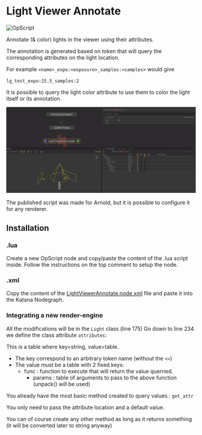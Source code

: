 # Light Viewer Annotate

![OpScript](https://img.shields.io/badge/type-OpScript-blueviolet)

Annotate (& color) lights in the viewer using their attributes.

The annotation is generated based on token that will query the corresponding attributes on the light location.

For example `<name>_expo:<exposure>_samples:<samples>` would give
```
lg_test_expo:15.5_samples:2
```

It is possible to query the light color attribute to use them to color the light itself or its annotation.


![demo](./demo.gif)


The published script was made for Arnold, but it is possible to configure
it for any renderer.


## Installation

### .lua

Create a new OpScript node and copy/paste the content of the .lua script inside.
Follow the instructions on the top comment to setup the node.

### .xml

Copy the content of the [LightViewerAnnotate.node.xml](LightViewerAnnotate.node.xml)
file and paste it into the Katana Nodegraph.


### Integrating a new render-engine

All the modifications will be in the `Light` class (line 175)
Go down to line 234 we define the class attribute `attributes`:

This is a table where key=string, value=table. 

 - The key correspond to an arbitrary token name (without the `<>`)
 - The value must be a table with 2 fixed keys:
   	- func : function to execute that will return the value querried.
      	- params : table of arguments to pass to the above function (unpack() will be used)

You already have the most basic method created to query values : `get_attr`

You only need to pass the attribute location and a default value.

You can of course create any other method as long as it returns something 
(it will be converted later to string anyway)